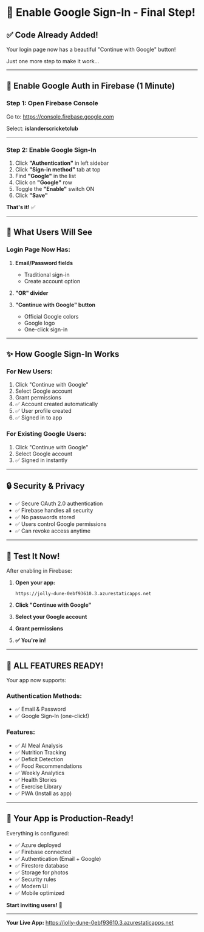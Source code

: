 # 🔐 Enable Google Sign-In - Final Step!

## ✅ Code Already Added!

Your login page now has a beautiful "Continue with Google" button! 

Just one more step to make it work...

---

## 🔧 Enable Google Auth in Firebase (1 Minute)

### **Step 1: Open Firebase Console**

Go to: https://console.firebase.google.com

Select: **islanderscricketclub**

---

### **Step 2: Enable Google Sign-In**

1. Click **"Authentication"** in left sidebar
2. Click **"Sign-in method"** tab at top
3. Find **"Google"** in the list
4. Click on **"Google"** row
5. Toggle the **"Enable"** switch ON
6. Click **"Save"**

**That's it!** ✅

---

## 🎯 What Users Will See

### **Login Page Now Has:**

1. **Email/Password fields**
   - Traditional sign-in
   - Create account option

2. **"OR" divider**

3. **"Continue with Google" button**
   - Official Google colors
   - Google logo
   - One-click sign-in

---

## ✨ How Google Sign-In Works

### **For New Users:**
1. Click "Continue with Google"
2. Select Google account
3. Grant permissions
4. ✅ Account created automatically
5. ✅ User profile created
6. ✅ Signed in to app

### **For Existing Google Users:**
1. Click "Continue with Google"
2. Select Google account
3. ✅ Signed in instantly

---

## 🔒 Security & Privacy

- ✅ Secure OAuth 2.0 authentication
- ✅ Firebase handles all security
- ✅ No passwords stored
- ✅ Users control Google permissions
- ✅ Can revoke access anytime

---

## 📱 Test It Now!

After enabling in Firebase:

1. **Open your app:**
   ```
   https://jolly-dune-0ebf93610.3.azurestaticapps.net
   ```

2. **Click "Continue with Google"**

3. **Select your Google account**

4. **Grant permissions**

5. **✅ You're in!**

---

## 🎉 ALL FEATURES READY!

Your app now supports:

### **Authentication Methods:**
- ✅ Email & Password
- ✅ Google Sign-In (one-click!)

### **Features:**
- ✅ AI Meal Analysis
- ✅ Nutrition Tracking
- ✅ Deficit Detection
- ✅ Food Recommendations
- ✅ Weekly Analytics
- ✅ Health Stories
- ✅ Exercise Library
- ✅ PWA (Install as app)

---

## 🚀 Your App is Production-Ready!

Everything is configured:
- ✅ Azure deployed
- ✅ Firebase connected
- ✅ Authentication (Email + Google)
- ✅ Firestore database
- ✅ Storage for photos
- ✅ Security rules
- ✅ Modern UI
- ✅ Mobile optimized

**Start inviting users!** 🎊

---

**Your Live App:** https://jolly-dune-0ebf93610.3.azurestaticapps.net
